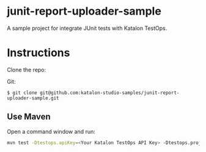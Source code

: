 # junit-report-uploader-sample
A sample project for integrate JUnit tests with Katalon TestOps.

# Instructions

Clone the repo:

Git:
```
$ git clone git@github.com:katalon-studio-samples/junit-report-uploader-sample.git
```

## Use Maven

Open a command window and run:
```sh
mvn test -Dtestops.apiKey=<Your Katalon TestOps API Key> -Dtestops.projectId=<Katalon TestOps Project Id>
```
